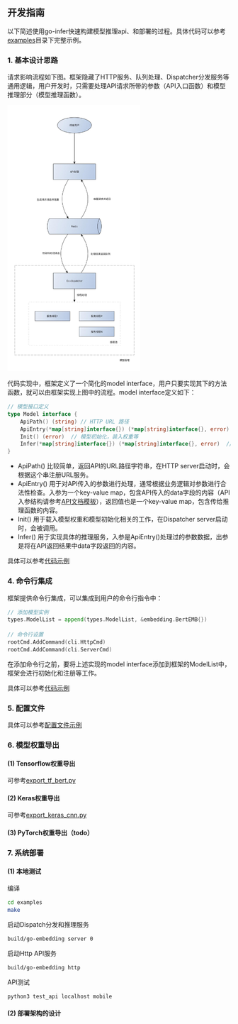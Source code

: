 ## 开发指南

以下简述使用go-infer快速构建模型推理api、和部署的过程。具体代码可以参考[examples](../examples)目录下完整示例。



### 1. 基本设计思路

请求影响流程如下图。框架隐藏了HTTP服务、队列处理、Dispatcher分发服务等通用逻辑，用户开发时，只需要处理API请求所带的参数（API入口函数）和模型推理部分（模型推理函数）。

<img src="arch2.png" alt="调用流程" width="300" />



代码实现中，框架定义了一个简化的model interface，用户只要实现其下的方法函数，就可以由框架实现上图中的流程。model interface定义如下：

```go
// 模型接口定义
type Model interface {
	ApiPath() (string) // HTTP URL 路径
	ApiEntry(*map[string]interface{}) (*map[string]interface{}, error)  // 处理API参数的过程
	Init() (error)  // 模型初始化，装入权重等
	Infer(*map[string]interface{}) (*map[string]interface{}, error)  // 模型推理的过程
}
```



- ApiPath() 比较简单，返回API的URL路径字符串，在HTTP server启动时，会根据这个串注册URL服务。
- ApiEntry() 用于对API传入的参数进行处理，通常根据业务逻辑对参数进行合法性检查。入参为一个key-value map，包含API传入的data字段的内容（API入参结构请参考[API文档模板](API.md)），返回值也是一个key-value map，包含传给推理函数的内容。
- Init() 用于载入模型权重和模型初始化相关的工作，在Dispatcher server启动时，会被调用。
- Infer() 用于实现具体的推理服务，入参是ApiEntry()处理过的参数数据，出参是将在API返回结果中data字段返回的内容。

具体可以参考[代码示例](../examples/models/embedding/bert_embedding.go)



### 4. 命令行集成

框架提供命令行集成，可以集成到用户的命令行指令中：

```go
// 添加模型实例
types.ModelList = append(types.ModelList, &embedding.BertEMB{})

// 命令行设置
rootCmd.AddCommand(cli.HttpCmd)
rootCmd.AddCommand(cli.ServerCmd)
```

在添加命令行之前，要将上述实现的model interface添加到框架的ModelList中，框架会进行初始化和注册等工作。

具体可以参考[代码示例](../examples/main.go)



### 5. 配置文件

具体可以参考[配置文件示例](../examples/config/settings.yaml)



### 6. 模型权重导出

#### (1) Tensorflow权重导出

可参考[export_tf_bert.py](../examples/export/export_tf_bert.py)



#### (2) Keras权重导出

可参考[export_keras_cnn.py](../examples/export/export_keras_cnn.py)



#### (3) PyTorch权重导出（todo）



### 7. 系统部署

#### (1) 本地测试

编译

```bash
cd examples
make	
```



启动Dispatch分发和推理服务

```bash
build/go-embedding server 0
```



启动Http API服务

```bash
build/go-embedding http
```



API测试

```bash
python3 test_api localhost mobile
```



#### (2) 部署架构的设计
